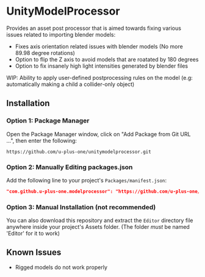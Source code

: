 # UnityModelProcessor

Provides an asset post processor that is aimed towards fixing various issues related to importing blender models:
- Fixes axis orientation related issues with blender models (No more 89.98 degree rotations)
- Option to flip the Z axis to avoid models that are roatated by 180 degrees
- Option to fix insanely high light intensities generated by blender files

WIP: Ability to apply user-defined postprocessing rules on the model (e.g: automatically making a child a collider-only object)

## Installation

### Option 1: Package Manager

Open the Package Manager window, click on "Add Package from Git URL ...", then enter the following:
```
https://github.com/u-plus-one/unitymodelprocessor.git
```

### Option 2: Manually Editing packages.json

Add the following line to your project's `Packages/manifest.json`:

```json
"com.github.u-plus-one.modelprocessor": "https://github.com/u-plus-one/unitymodelprocessor.git"
```

### Option 3: Manual Installation (not recommended)

You can also download this repository and extract the `Editor` directory file anywhere inside your project's Assets folder. (The folder _must_ be named 'Editor' for it to work)

## Known Issues
- Rigged models do not work properly
